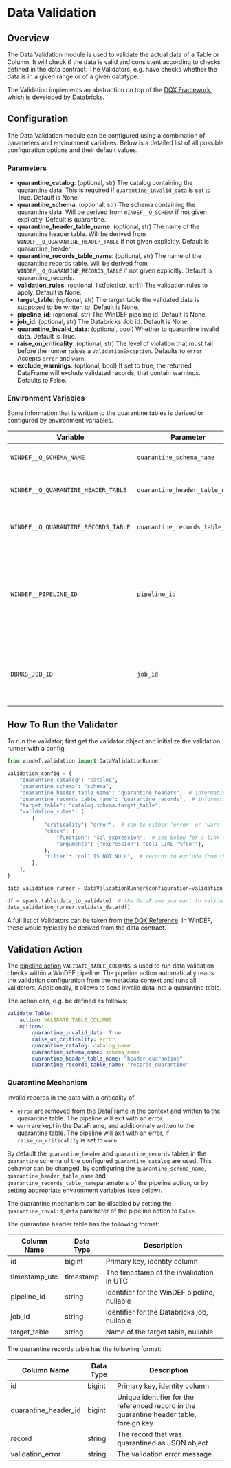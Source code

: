 # Data Validation

## Overview

The Data Validation module is used to validate the actual data of a Table or
Column. It will check if the data is valid and consistent according to checks
defined in the data contract. The Validators, e.g. have checks whether the data
is in a given range or of a given datatype.

The Validation implements an abstraction on top of the [DQX
Framework](https://databrickslabs.github.io/dqx/), which is developed by
Databricks.

## Configuration

The Data Validation module can be configured using a combination of parameters
and environment variables. Below is a detailed list of all possible
configuration options and their default values.

### Parameters

- **quarantine_catalog**: (optional, str) The catalog containing the quarantine
  data. This is required if `quarantine_invalid_data` is set to True. Default is
  None.
- **quarantine_schema**: (optional, str) The schema containing the quarantine
  data. Will be derived from `WINDEF__Q_SCHEMA` if not given explicitly. Default
  is quarantine.
- **quarantine_header_table_name**: (optional, str) The name of the quarantine
  header table. Will be derived from `WINDEF__Q_QUARANTINE_HEADER_TABLE` if not
  given explicitly. Default is quarantine_header.
- **quarantine_records_table_name**: (optional, str) The name of the quarantine
  records table. Will be derived from `WINDEF__Q_QUARANTINE_RECORDS_TABLE` if
  not given explicitly. Default is quarantine_records.
- **validation_rules**: (optional, list[dict[str, str]]) The validation rules to
  apply. Default is None.
- **target_table**: (optional, str) The target table the validated data is
  supposed to be written to. Default is None.
- **pipeline_id**: (optional, str) The WinDEF pipeline id. Default is None.
- **job_id**: (optional, str) The Databricks Job id. Default is None.
- **quarantine_invalid_data**: (optional, bool) Whether to quarantine invalid
  data. Default is True.
- **raise_on_criticality**: (optional, str) The level of violation that must
  fail before the runner raises a `ValidationException`. Defaults to `error`.
  Accepts `error` and `warn`.
- **exclude_warnings**: (optional, bool) If set to true, the returned DataFrame
  will exclude validated records, that contain warnings. Defaults to False.

### Environment Variables

Some information that is written to the quarantine tables is derived or
configured by environment variables.

| Variable                             | Parameter                       | Description                                                                                                                                                                  |
| ------------------------------------ | ------------------------------- | ---------------------------------------------------------------------------------------------------------------------------------------------------------------------------- |
| `WINDEF__Q_SCHEMA_NAME`              | `quarantine_schema_name`        | Name of the quarantine schema.                                                                                                                                               |
| `WINDEF__Q_QUARANTINE_HEADER_TABLE`  | `quarantine_header_table_name`  | Name of the Quarantine Header table.                                                                                                                                         |
| `WINDEF__Q_QUARANTINE_RECORDS_TABLE` | `quarantine_records_table_name` | Name of the Quarantine Records table.                                                                                                                                        |
| `WINDEF__PIPELINE_ID`                | `pipeline_id`                   | WinDEF Pipeline Id of the current pipeline. This environment variable is automatically set by the pipeline when a run starts.                                                |
| `DBRKS_JOB_ID`                       | `job_id`                        | Job Id of the current job. This should be set in the job using [dynamic job parameters](https://learn.microsoft.com/en-us/azure/databricks/jobs/parameter-value-references). |

## How To Run the Validator

To run the validator, first get the validator object and initialize the
validation runner with a config.

```python
from windef.validation import DataValidationRunner

validation_config = {
    "quarantine_catalog": "catalog",
    "quarantine_schema": "schema",
    "quarantine_header_table_name": "quarantine_headers",  # information about the run
    "quarantine_records_table_name": "quarantine_records",  # information about the data, join via id to headers
    "target_table": "catalog.schema.target_table",
    "validation_rules": [
        {
            "criticality": "error",  # can be either 'error' or 'warn'
            "check": {
                "function": "sql_expression",  # see below for a link to the reference
                "arguments": {"expression": "col1 LIKE '%foo'"},
            },
            "filter": "col1 IS NOT NULL",  # records to exclude from the test
        },
    ],
}

data_validation_runner = DataValidationRunner(configuration=validation_config)

df = spark.table(data_to_validate)  # the DataFrame you want to validate
data_validation_runner.validate_data(df)
```

A full list of Validators can be taken from [the DQX
Reference](https://databrickslabs.github.io/dqx/docs/reference/). In WinDEF,
these would typically be derived from the data contract.

## Validation Action

The [pipeline action](./Pipeline/Pipeline-Actions.md) `VALIDATE_TABLE_COLUMNS`
is used to run data validation checks within a WinDEF pipeline. The pipeline
action automatically reads the validation configuration from the metadata
context and runs all validators. Additionally, it allows to send invalid data
into a quarantine table.

The action can, e.g. be defined as follows:

```yaml
Validate Table:
    action: VALIDATE_TABLE_COLUMNS
    options:
        quarantine_invalid_data: True
        raise_on_criticality: error
        quarantine_catalog: catalog_name
        quarantine_schema_name: schema_name
        quarantine_header_table_name: "header_quarantine"
        quarantine_records_table_name: "records_quarantine"
```

### Quarantine Mechanism

Invalid records in the data with a criticality of

- `error` are removed from the DataFrame in the context and written to the
  quarantine table. The pipeline will exit with an error.
- `warn` are kept in the DataFrame, and additionnaly written to the quarantine
  table. The pipeline will exit with an error, if `raise_on_criticality` is set
  to `warn`

By default the `quarantine_header` and `quarantine_records` tables in the
`quarantine` schema of the configured `quarantine_catalog` are used. This
behavior can be changed, by configuring the `quarantine_schema_name`,
 `quarantine_header_table_name` and `quarantine_records_table_name`parameters of
the pipeline action, or by setting appropriate environment variables (see
below).

The quarantine mechanism can be disabled by setting the
`quarantine_invalid_data` parameter of the pipeline action to `False`.

The quarantine header table has the following format:

| Column Name   | Data Type | Description                                  |
| ------------- | --------- | -------------------------------------------- |
| id            | bigint    | Primary key, identity column                 |
| timestamp_utc | timestamp | The timestamp of the invalidation in UTC     |
| pipeline_id   | string    | Identifier for the WinDEF pipeline, nullable |
| job_id        | string    | Identifier for the Databricks job, nullable  |
| target_table  | string    | Name of the target table, nullable           |

The quarantine records table has the following format:

| Column Name          | Data Type | Description                                                                             |
| -------------------- | --------- | --------------------------------------------------------------------------------------- |
| id                   | bigint    | Primary key, identity column                                                            |
| quarantine_header_id | bigint    | Unique identifier for the referenced record in the quarantine header table, foreign key |
| record               | string    | The record that was quarantined as JSON object                                          |
| validation_error     | string    | The validation error message                                                            |
